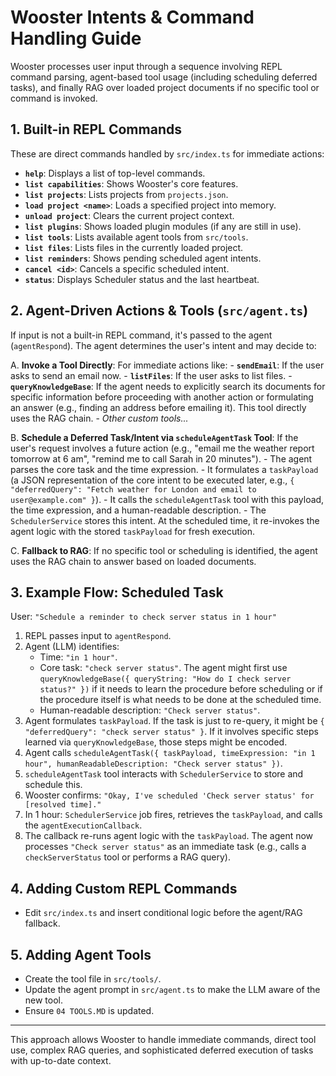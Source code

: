 # Wooster Intents & Command Handling Guide

Wooster processes user input through a sequence involving REPL command parsing, agent-based tool usage (including scheduling deferred tasks), and finally RAG over loaded project documents if no specific tool or command is invoked.

## 1. Built-in REPL Commands
These are direct commands handled by `src/index.ts` for immediate actions:

- **`help`**: Displays a list of top-level commands.
- **`list capabilities`**: Shows Wooster's core features.
- **`list projects`**: Lists projects from `projects.json`.
- **`load project <name>`**: Loads a specified project into memory.
- **`unload project`**: Clears the current project context.
- **`list plugins`**: Shows loaded plugin modules (if any are still in use).
- **`list tools`**: Lists available agent tools from `src/tools`.
- **`list files`**: Lists files in the currently loaded project.
- **`list reminders`**: Shows pending scheduled agent intents.
- **`cancel <id>`**: Cancels a specific scheduled intent.
- **`status`**: Displays Scheduler status and the last heartbeat.

## 2. Agent-Driven Actions & Tools (`src/agent.ts`)
If input is not a built-in REPL command, it's passed to the agent (`agentRespond`). The agent determines the user's intent and may decide to:

  A. **Invoke a Tool Directly**: For immediate actions like:
    - **`sendEmail`**: If the user asks to send an email now.
    - **`listFiles`**: If the user asks to list files.
    - **`queryKnowledgeBase`**: If the agent needs to explicitly search its documents for specific information before proceeding with another action or formulating an answer (e.g., finding an address before emailing it). This tool directly uses the RAG chain.
    - *Other custom tools...*

  B. **Schedule a Deferred Task/Intent via `scheduleAgentTask` Tool**: If the user's request involves a future action (e.g., "email me the weather report tomorrow at 6 am", "remind me to call Sarah in 20 minutes").
    - The agent parses the core task and the time expression.
    - It formulates a `taskPayload` (a JSON representation of the core intent to be executed later, e.g., `{ "deferredQuery": "Fetch weather for London and email to user@example.com" }`).
    - It calls the `scheduleAgentTask` tool with this payload, the time expression, and a human-readable description.
    - The `SchedulerService` stores this intent. At the scheduled time, it re-invokes the agent logic with the stored `taskPayload` for fresh execution.

  C. **Fallback to RAG**: If no specific tool or scheduling is identified, the agent uses the RAG chain to answer based on loaded documents.

## 3. Example Flow: Scheduled Task
User: `"Schedule a reminder to check server status in 1 hour"`
1. REPL passes input to `agentRespond`.
2. Agent (LLM) identifies: 
    - Time: `"in 1 hour"`.
    - Core task: `"check server status"`. The agent might first use `queryKnowledgeBase({ queryString: "How do I check server status?" })` if it needs to learn the procedure before scheduling or if the procedure itself is what needs to be done at the scheduled time.
    - Human-readable description: `"Check server status"`.
3. Agent formulates `taskPayload`. If the task is just to re-query, it might be `{ "deferredQuery": "check server status" }`. If it involves specific steps learned via `queryKnowledgeBase`, those steps might be encoded.
4. Agent calls `scheduleAgentTask({ taskPayload, timeExpression: "in 1 hour", humanReadableDescription: "Check server status" })`.
5. `scheduleAgentTask` tool interacts with `SchedulerService` to store and schedule this.
6. Wooster confirms: `"Okay, I've scheduled 'Check server status' for [resolved time]."`
7. In 1 hour: `SchedulerService` job fires, retrieves the `taskPayload`, and calls the `agentExecutionCallback`.
8. The callback re-runs agent logic with the `taskPayload`. The agent now processes `"Check server status"` as an immediate task (e.g., calls a `checkServerStatus` tool or performs a RAG query).

## 4. Adding Custom REPL Commands
- Edit `src/index.ts` and insert conditional logic before the agent/RAG fallback.

## 5. Adding Agent Tools
- Create the tool file in `src/tools/`.
- Update the agent prompt in `src/agent.ts` to make the LLM aware of the new tool.
- Ensure `04 TOOLS.MD` is updated.

---
This approach allows Wooster to handle immediate commands, direct tool use, complex RAG queries, and sophisticated deferred execution of tasks with up-to-date context. 